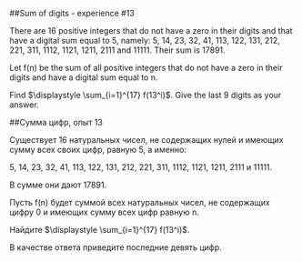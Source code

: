 ##Sum of digits - experience #13


There are 16 positive integers that do not have a zero in their digits and that have a digital sum equal to 5, namely: 
5, 14, 23, 32, 41, 113, 122, 131, 212, 221, 311, 1112, 1121, 1211, 2111 and 11111.
Their sum is 17891.


Let f(n) be the sum of all positive integers that do not have a zero in their digits and have a digital sum equal to n.


Find $\displaystyle \sum_{i=1}^{17} f(13^i)$.
Give the last 9 digits as your answer.

##Сумма цифр, опыт 13


Существует 16 натуральных чисел, не содержащих нулей и имеющих сумму всех своих цифр, равную 5, а именно: 

5, 14, 23, 32, 41, 113, 122, 131, 212, 221, 311, 1112, 1121, 1211, 2111 и 11111.

В сумме они дают 17891.


Пусть f(n) будет суммой всех натуральных чисел, не содержащих цифру 0 и имеющих сумму всех цифр равную n.


Найдите $\displaystyle \sum_{i=1}^{17} f(13^i)$.

В качестве ответа приведите последние девять цифр.

